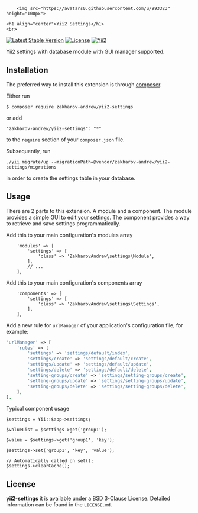 <p align="center">

        <img src="https://avatars0.githubusercontent.com/u/993323" height="100px">

    <h1 align="center">Yii2 Settings</h1>
    <br>
</p>

[![Latest Stable Version](https://poser.pugx.org/zakharov-andrew/yii2-settings/v/stable)](https://packagist.org/packages/zakharov-andrew/yii2-settings)
[![License](https://poser.pugx.org/zakharov-andrew/yii2-settings/license)](https://packagist.org/packages/zakharov-andrew/yii2-settings)
[![Yii2](https://img.shields.io/badge/Powered_by-Yii_Framework-green.svg?style=flat)](http://www.yiiframework.com/)

Yii2 settings with database module with GUI manager supported.

## Installation

The preferred way to install this extension is through [composer](http://getcomposer.org/download/).

Either run

```
$ composer require zakharov-andrew/yii2-settings
```
or add

```
"zakharov-andrew/yii2-settings": "*"
```

to the ```require``` section of your ```composer.json``` file.

Subsequently, run

```
./yii migrate/up --migrationPath=@vendor/zakharov-andrew/yii2-settings/migrations
```

in order to create the settings table in your database.

## Usage

There are 2 parts to this extension. A module and a component. The module provides a simple GUI to edit your settings. The component provides a way to retrieve and save settings programmatically.

Add this to your main configuration's modules array

```
    'modules' => [
        'settings' => [
            'class' => 'ZakharovAndrew\settings\Module',
        ],
        // ...
    ],
```

Add this to your main configuration's components array

```
    'components' => [
        'settings' => [
            'class' => 'ZakharovAndrew\settings\Settings',
        ],
    ],
```

Add a new rule for `urlManager` of your application's configuration file, for example:

```php
'urlManager' => [
    'rules' => [
        'settings' => 'settings/default/index',
        'settings/create' => 'settings/default/create',
        'settings/update' => 'settings/default/update',
        'settings/delete' => 'settings/default/delete',
        'setting-groups/create' => 'settings/setting-groups/create',
        'setting-groups/update' => 'settings/setting-groups/update',
        'setting-groups/delete' => 'settings/setting-groups/delete',
    ],
],
```


Typical component usage

```
$settings = Yii::$app->settings;

$valueList = $settings->get('group1');

$value = $settings->get('group1', 'key');

$settings->set('group1', 'key', 'value');

// Automatically called on set();
$settings->clearCache();
```

## License

**yii2-settings** it is available under a BSD 3-Clause License. Detailed information can be found in the `LICENSE.md`.
